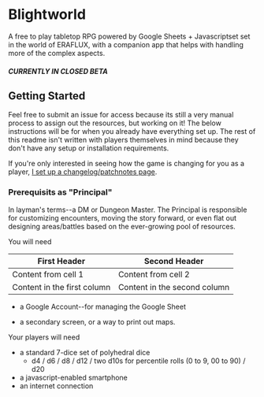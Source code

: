# Blightworld
A free to play tabletop RPG powered by Google Sheets + Javascriptset set in the world of ERAFLUX, with a companion app that helps with handling more of the complex aspects.  

##### CURRENTLY IN CLOSED BETA

## Getting Started
Feel free to submit an issue for access because its still a very manual process to assign out the resources, but working on it!  The below instructions will be for when you already have everything set up.  The rest of this readme isn't written with players themselves in mind because they don't have any setup or installation requirements.  

If you're only interested in seeing how the game is changing for you as a player, [I set up a changelog/patchnotes page](https://blight.world).

### Prerequisits as "Principal"
In layman's terms--a DM or Dungeon Master.  The Principal is responsible for customizing encounters, moving the story forward, or even flat out designing areas/battles based on the ever-growing pool of resources.

You will need 

First Header | Second Header
------------ | -------------
Content from cell 1 | Content from cell 2
Content in the first column | Content in the second column

* a Google Account--for managing the Google Sheet


* a secondary screen, or a way to print out maps.

Your players will need
* a standard 7-dice set of polyhedral dice
  * d4 / d6 / d8 / d12 / two d10s for percentile rolls (0 to 9, 00 to 90) / d20
* a javascript-enabled smartphone
* an internet connection

